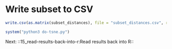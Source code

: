 # Write subset to CSV
``` R acc=write_subset load_state=subset save_state=tsne_written
write.csv(as.matrix(subset_distances), file = "subset_distances.csv", row.names = FALSE)

system("python3 do-tsne.py")
```


Next: ::15_read-results-back-into-r:Read results back into R::
